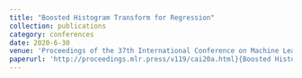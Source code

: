 ```yaml
---
title: "Boosted Histogram Transform for Regression"
collection: publications
category: conferences
date: 2020-6-30
venue: 'Proceedings of the 37th International Conference on Machine Learning'
paperurl: 'http://proceedings.mlr.press/v119/cai20a.html}{Boosted Histogram Transform for Regression.'
---
```

